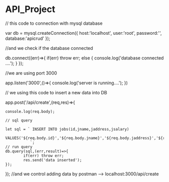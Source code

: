# API_Project
// this code to connection with mysql database  

var db = mysql.createConnection({
    host:'localhost',
    user:'root',
    password:'',
    database:'apicrud'
});


//and we check if the database connected

db.connect((err)=>{
    if(err) throw err;
    else
    {
        console.log('database connected ....');
    }
});



//we are using port 3000

app.listen('3000',()=>{
    console.log('server is running....');
})


// we using this code to insert a new data into DB

app.post('/api/create',(req,res)=>{

    console.log(req.body);

    // sql query 

    let sql = ` INSERT INTO jobs(id,jname,jaddress,jsalary)
                VALUES('${req.body.id}','${req.body.jname}','${req.body.jaddress}','${req.body.jsalary}')
               `;
    // run query 
    db.query(sql,(err,result)=>{
            if(err) throw err;
            res.send('data inserted');
    });        


});
//and we control adding data by postman --> localhost:3000/api/create
<!-- then we insert data as follwing example -->
<!-- in JOSN -->
<!-- {
    "id":1,
       "jname":"Software Engineer",
          "jaddress":"borkan",
             "jsalary":"300$-500$"
} -->
